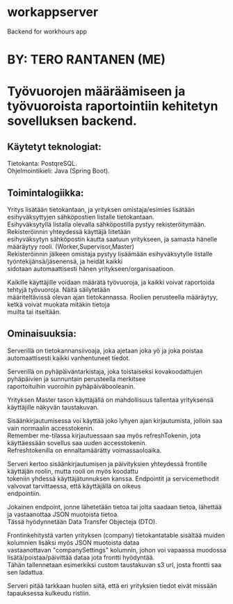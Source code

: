 # workappserver
 Backend for workhours app
 # BY: TERO RANTANEN (ME)
  
# Työvuorojen määräämiseen ja työvuoroista raportointiin kehitetyn sovelluksen backend.  
  
## Käytetyt teknologiat:  
Tietokanta: PostqreSQL.  
Ohjelmointikieli: Java (Spring Boot).  

## Toimintalogiikka:  
Yritys lisätään tietokantaan, ja yrityksen omistaja/esimies lisätään esihyväksyttyjen sähköpostien listalle tietokantaan.  
Esihyväksytyllä listalla olevalla sähköpostilla pystyy rekisteröitymään. Rekisteröinnin yhteydessä käyttäjä liitetään  
esihyväksytyn sähköpostin kautta saatuun yritykseen, ja samasta hänelle määräytyy rooli. (Worker,Supervisor,Master)  
Rekisteröinnin jälkeen omistaja pystyy lisäämään esihyväksytylle listalle työntekijänsä/jäsenensä, ja heidät kaikki  
sidotaan automaattisesti hänen yritykseen/organisaatioon.  
  
Kaikille käyttäjille voidaan määrätä työvuoroja, ja kaikki voivat raportoida tehtyjä työvuoroja. Näitä säilytetään  
määriteltävissä olevan ajan tietokannassa. Roolien perusteella määräytyy, ketkä voivat muokata mitäkin tietoja  
muilta tai itseltään.  
  
## Ominaisuuksia:  
Serverillä on tietokannansiivoaja, joka ajetaan joka yö ja joka poistaa automaattisesti kaikki vanhentuneet tiedot.  
  
Serverillä on pyhäpäiväntarkistaja, joka toistaiseksi kovakoodattujen pyhäpäivien ja sunnuntain perusteella merkitsee  
raportoituihin vuoroihin pyhäpäiväbooleanin.  
  
Yrityksen Master tason käyttäjällä on mahdollisuus tallentaa yrityksensä käyttäjille näkyvän taustakuvan.  
  
Sisäänkirjautumisessa voi käyttää joko lyhyen ajan kirjautumista, jolloin saa vain normaalin accesstokenin.  
Remember me-tilassa kirjautuessaan saa myös refreshTokenin, jota käyttäessään sovellus saa uuden accesstokenin.  
Refreshtokenilla on ennaltamäärätty voimassaoloaika.  
  
Serveri kertoo sisäänkirjautumisen ja päivityksien yhteydessä frontille käyttäjän roolin, mutta rooli on myös koodattu  
tokeniin yhdessä käyttäjätunnuksen kanssa. Endpointit ja servicemethodit valvovat tarvittaessa, että käyttäjällä on oikeus  
endpointiin.  
  
Jokainen endpoint, jonne lähetetään tietoa tai jolta saadaan tietoa, lähettää ja vastaanottaa JSON muotoista tietoa.  
Tässä hyödynnetään Data Transfer Objecteja (DTO).  
  
Frontinkehitystä varten yrityksen (company) tietokantatable sisältää muiden kolumnien lisäksi myös JSON muotoista dataa  
vastaanottavan "companySettings" kolumnin, johon voi vapaassa muodossa lisätä/poistaa/päivittää dataa jota frontti hyödyntää.  
Tähän tallennetaan esimerkiksi custom taustakuvan s3 url, josta frontti saa sen ladattua.  

  
Serveri pitää tarkkaan huolen siitä, että eri yrityksien tiedot eivät missään tapauksessa kulkeudu ristiin.  
